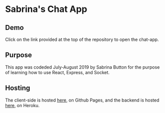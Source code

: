 # Sabrina's Chat App

## Demo
Click on the link provided at the top of the repository to open the chat-app.

## Purpose
This app was codeded July-August 2019 by Sabrina Button for the purpose of learning how to use React, Express, and Socket.

## Hosting
The client-side is hosted [here](https://sabrinabutton.github.io/chat-app), on Github Pages, and the backend is hosted [here](https://sabrinas-chat-app.herokuapp.com/), on Heroku.

